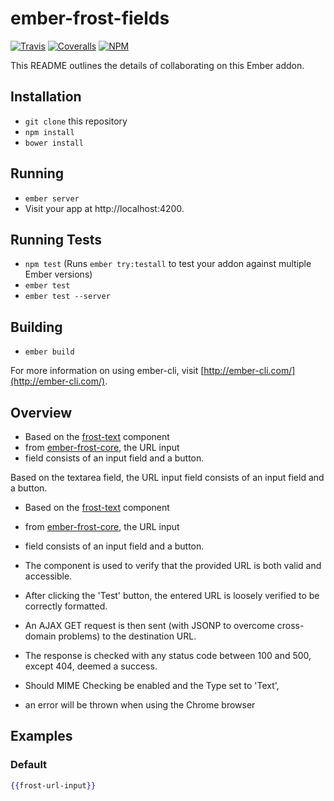 # ember-frost-fields

[![Travis][ci-img]][ci-url] [![Coveralls][cov-img]][cov-url] [![NPM][npm-img]][npm-url]

This README outlines the details of collaborating on this Ember addon.

## Installation

* `git clone` this repository
* `npm install`
* `bower install`

## Running

* `ember server`
* Visit your app at http://localhost:4200.

## Running Tests

* `npm test` (Runs `ember try:testall` to test your addon against multiple Ember versions)
* `ember test`
* `ember test --server`

## Building

* `ember build`

For more information on using ember-cli, visit [http://ember-cli.com/](http://ember-cli.com/).

[ci-img]: https://img.shields.io/travis/ciena-frost/ember-frost-fields.svg "Travis CI Build Status"
[ci-url]: https://travis-ci.org/ciena-frost/ember-frost-fields
[cov-img]: https://img.shields.io/coveralls/ciena-frost/ember-frost-fields.svg "Coveralls Code Coverage"
[cov-url]: https://coveralls.io/github/ciena-frost/ember-frost-fields
[npm-img]: https://img.shields.io/npm/v/ember-frost-fields.svg "NPM Version"
[npm-url]: https://www.npmjs.com/package/ember-frost-fields

## Overview
+ Based on the [frost-text](http://ciena-frost.github.io/ember-frost-core/#/field) component
+ from [ember-frost-core](https://github.com/ciena-frost/ember-frost-core), the URL input
+ field consists of an input field and a button.

Based on the textarea field, the URL input field consists of an input field and a button.

+ Based on the [frost-text](http://ciena-frost.github.io/ember-frost-core/#/field) component
+ from [ember-frost-core](https://github.com/ciena-frost/ember-frost-core), the URL input
+ field consists of an input field and a button.


+ The component is used to verify that the provided URL is both valid and accessible.

+ After clicking the 'Test' button, the entered URL is loosely verified to be correctly formatted.
+ An AJAX GET request is then sent (with JSONP to overcome cross-domain problems) to the destination URL.
+ The response is checked with any status code between 100 and 500, except 404, deemed a success.

+ Should MIME Checking be enabled and the Type set to 'Text',
+ an error will be thrown when using the Chrome browser

## Examples

### Default
```handlebars
{{frost-url-input}}
```
